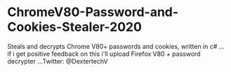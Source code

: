# ChromeV80-Password-and-Cookies-Stealer-2020
Steals and decrypts Chrome V80+ passwords and cookies, written in c# ... if i get positive feedback on this i'll upload Firefox V80 + password decrypter ...Twitter: @DextertechV
